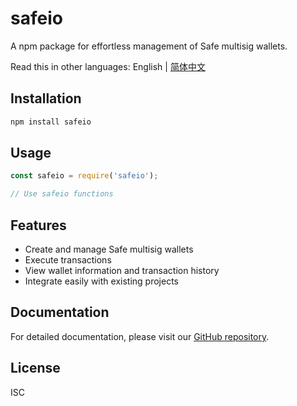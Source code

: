 # safeio

A npm package for effortless management of Safe multisig wallets.

Read this in other languages: English | [简体中文](./README.zh-CN.md)

## Installation

```bash
npm install safeio
```

## Usage

```javascript
const safeio = require('safeio');

// Use safeio functions
```

## Features

- Create and manage Safe multisig wallets
- Execute transactions
- View wallet information and transaction history
- Integrate easily with existing projects

## Documentation

For detailed documentation, please visit our [GitHub repository](https://github.com/ioplustech/safeio).

## License

ISC